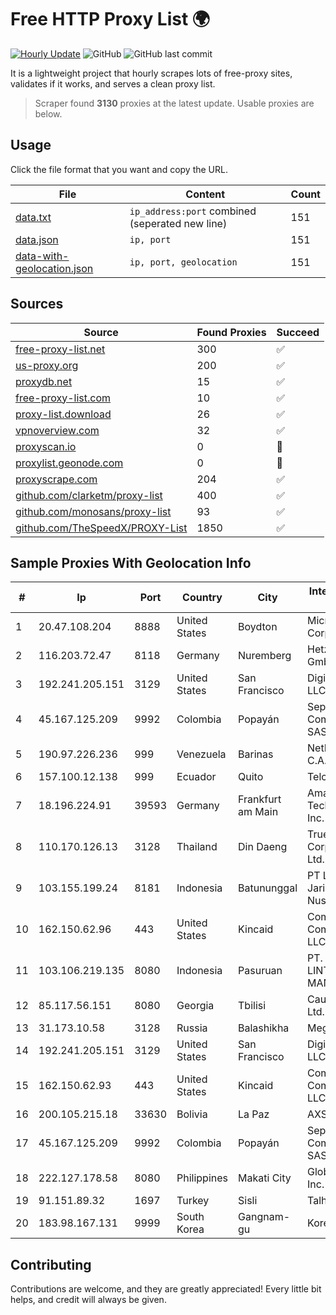 
# Free HTTP Proxy List 🌍

[![Hourly Update](https://github.com/mertguvencli/http-proxy-list/actions/workflows/main.yml/badge.svg?branch=main)](https://github.com/mertguvencli/http-proxy-list/actions/workflows/main.yml)
![GitHub](https://img.shields.io/github/license/mertguvencli/http-proxy-list)
![GitHub last commit](https://img.shields.io/github/last-commit/mertguvencli/http-proxy-list)

It is a lightweight project that hourly scrapes lots of free-proxy sites, validates if it works, and serves a clean proxy list.


> Scraper found **3130** proxies at the latest update. Usable proxies are below.

## Usage

Click the file format that you want and copy the URL.


|File|Content|Count|
|----|-------|-----|
|[data.txt](https://raw.githubusercontent.com/mertguvencli/http-proxy-list/main/proxy-list/data.txt)|`ip_address:port` combined (seperated new line)|151|
|[data.json](https://raw.githubusercontent.com/mertguvencli/http-proxy-list/main/proxy-list/data.json)|`ip, port`|151|
|[data-with-geolocation.json](https://raw.githubusercontent.com/mertguvencli/http-proxy-list/main/proxy-list/data-with-geolocation.json)|`ip, port, geolocation`|151|

## Sources

|Source|Found Proxies|Succeed|
|------|-------------|-------|
|[free-proxy-list.net](https://free-proxy-list.net)|300|✅|
|[us-proxy.org](https://www.us-proxy.org)|200|✅|
|[proxydb.net](http://proxydb.net)|15|✅|
|[free-proxy-list.com](https://free-proxy-list.com/?page=&port=&type%5B%5D=http&type%5B%5D=https&up_time=0&search=Search)|10|✅|
|[proxy-list.download](https://www.proxy-list.download/HTTP)|26|✅|
|[vpnoverview.com](https://vpnoverview.com/privacy/anonymous-browsing/free-proxy-servers)|32|✅|
|[proxyscan.io](https://www.proxyscan.io)|0|🚫|
|[proxylist.geonode.com](https://proxylist.geonode.com/api/proxy-list?limit=300&page=1&sort_by=lastChecked&sort_type=desc&protocols=http,https)|0|🚫|
|[proxyscrape.com](https://api.proxyscrape.com/v2/?request=displayproxies&protocol=http&timeout=10000&country=all&ssl=all&anonymity=all)|204|✅|
|[github.com/clarketm/proxy-list](https://raw.githubusercontent.com/clarketm/proxy-list/master/proxy-list-raw.txt)|400|✅|
|[github.com/monosans/proxy-list](https://raw.githubusercontent.com/monosans/proxy-list/main/proxies/http.txt)|93|✅|
|[github.com/TheSpeedX/PROXY-List](https://raw.githubusercontent.com/TheSpeedX/PROXY-List/master/http.txt)|1850|✅|


## Sample Proxies With Geolocation Info

|#|Ip|Port|Country|City|Internet Service Provider|
|-|--|----|-------|----|-------------------------|
|1|20.47.108.204|8888|United States|Boydton|Microsoft Corporation|
|2|116.203.72.47|8118|Germany|Nuremberg|Hetzner Online GmbH|
|3|192.241.205.151|3129|United States|San Francisco|DigitalOcean, LLC|
|4|45.167.125.209|9992|Colombia|Popayán|Sepcom Comunicaciones SAS|
|5|190.97.226.236|999|Venezuela|Barinas|NetLink América C.A.|
|6|157.100.12.138|999|Ecuador|Quito|Telconet S.A|
|7|18.196.224.91|39593|Germany|Frankfurt am Main|Amazon Technologies Inc.|
|8|110.170.126.13|3128|Thailand|Din Daeng|True Internet Corporation CO. Ltd.|
|9|103.155.199.24|8181|Indonesia|Batununggal|PT Lintas Jaringan Nusantara|
|10|162.150.62.96|443|United States|Kincaid|Comcast Cable Communications, LLC|
|11|103.106.219.135|8080|Indonesia|Pasuruan|PT. ARTHA LINTAS DATA MANDIRI|
|12|85.117.56.151|8080|Georgia|Tbilisi|Caucasus Online Ltd.|
|13|31.173.10.58|3128|Russia|Balashikha|MegaFon|
|14|192.241.205.151|3129|United States|San Francisco|DigitalOcean, LLC|
|15|162.150.62.93|443|United States|Kincaid|Comcast Cable Communications, LLC|
|16|200.105.215.18|33630|Bolivia|La Paz|AXS Bolivia S. A.|
|17|45.167.125.209|9992|Colombia|Popayán|Sepcom Comunicaciones SAS|
|18|222.127.178.58|8080|Philippines|Makati City|Globe Telecom Inc.|
|19|91.151.89.32|1697|Turkey|Sisli|Talha Bogaz|
|20|183.98.167.131|9999|South Korea|Gangnam-gu|Korea Telecom|



## Contributing

Contributions are welcome, and they are greatly appreciated! Every
little bit helps, and credit will always be given.

